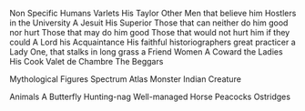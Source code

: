 Non Specific Humans
Varlets
His Taylor
Other Men that believe him
Hostlers in the University
A Jesuit
His Superior
Those that can neither do him good nor hurt
Those that may do him good
Those that would not hurt him if they could
A Lord
his Acquaintance
His faithful historiographers
great practicer
a Lady
One, that stalks in long grass
a Friend
Women
A Coward
the Ladies
His Cook
Valet de Chambre
The Beggars

Mythological Figures
Spectrum
Atlas
Monster
Indian Creature

Animals
A Butterfly
Hunting-nag
Well-managed Horse
Peacocks
Ostridges
